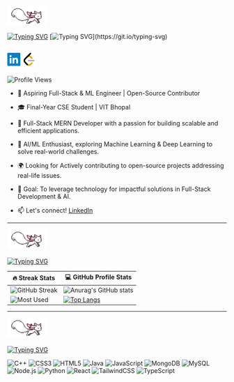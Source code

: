 <img src="kyubey.gif" width="90" height="45"/>

[![Typing SVG](https://readme-typing-svg.demolab.com?font=Fira+Code&weight=700&duration=1&pause=1000&color=F78249&background=FF315400&repeat=false&width=250&lines=Myself+Gourav+Yadav+%2C)](https://git.io/typing-svg) [![Typing SVG](https://readme-typing-svg.demolab.com?font=Fira+Code&pause=1000&color=09D0F7&background=FF315400&width=435&lines=Hello+there+%F0%9F%91%8B+%2C;I+am+a+Full+stack+developer;and+a+AI%26ML+enthusiast;With+a+Passion+of+coding.)](https://git.io/typing-svg)

<a href="https://www.linkedin.com/in/gaurav-yadav8420"><img src="assets/linkedin.svg" alt="LinkedIn" width="30" height="auto"></a>    <a href="https://leetcode.com/u/gauravleet84/"><img src="assets/leetcode.svg" alt="LeetCode" width="30" height="auto"></a>  
---
![Profile Views](https://komarev.com/ghpvc/?username=Gauravdevlo&label=visitors&color=blue&style=flat)

+ 🚀 Aspiring Full-Stack & ML Engineer | Open-Source Contributor
+ 🎓 Final-Year CSE Student | VIT Bhopal
+ 🔹 Full-Stack MERN Developer with a passion for building scalable and efficient applications.
+ 🤖 AI/ML Enthusiast, exploring Machine Learning & Deep Learning to solve real-world challenges.
+ 🌍 Looking for Actively contributing to open-source projects addressing real-life issues.
+ 🎯 Goal: To leverage technology for impactful solutions in Full-Stack Development & AI.

+ 📫 Let's connect! [LinkedIn](https://www.linkedin.com/in/gourav-yadavvit/)
<hr>
<p align="left"><img src="kyubey.gif" width="90" height="45"/><strong style="color:purple; font-size: 24px;">  </strong></p>  

[![Typing SVG](https://readme-typing-svg.demolab.com?font=Fira+Code&weight=700&duration=1&pause=1000&color=F76044&repeat=false&width=435&lines=%F0%9F%93%8A+GitHub+Stats)](https://git.io/typing-svg)

| 🔥 Streak Stats  | 💻 GitHub Profile Stats |
|------------------|-----------------------|
| ![GitHub Streak](https://img.shields.io/badge/GitHub-Streak-orange?style=for-the-badge) | ![Anurag's GitHub stats](https://github-readme-stats.vercel.app/api?username=Gauravdevlo&show_icons=true&theme=transparent&hide_border=true&title_color=F78104&icon_color=F78104&text_color=CFCFCF&ring_color=F78104)|
| ![Most Used](https://img.shields.io/badge/Most-Used-orange?style=for-the-badge)| [![Top Langs](https://github-readme-stats.vercel.app/api/top-langs/?username=Gauravdevlo&layout=compact&theme=transparent&hide_border=true&title_color=F78104&text_color=CFCFCF)](https://github.com/anuraghazra/github-readme-stats)
<hr>

<p align="left"><img src="kyubey.gif" width="90" height="45"/><strong style="color:purple; font-size: 24px;">  </strong></p>  

[![Typing SVG](https://readme-typing-svg.demolab.com?font=Fira+Code&weight=700&duration=1&pause=1000&color=F76044&repeat=false&width=435&lines=Languages+and+Tools%3A)](https://git.io/typing-svg)

<p align="left">
    <img src="https://cdn.jsdelivr.net/gh/devicons/devicon/icons/cplusplus/cplusplus-original.svg" alt="C++" width="40" height="40"/>
    <img src="https://cdn.jsdelivr.net/gh/devicons/devicon/icons/css3/css3-original.svg" alt="CSS3" width="40" height="40"/>
    <img src="https://cdn.jsdelivr.net/gh/devicons/devicon/icons/html5/html5-original.svg" alt="HTML5" width="40" height="40"/>
    <img src="https://cdn.jsdelivr.net/gh/devicons/devicon/icons/java/java-original.svg" alt="Java" width="40" height="40"/>
    <img src="https://cdn.jsdelivr.net/gh/devicons/devicon/icons/javascript/javascript-original.svg" alt="JavaScript" width="40" height="40"/>
    <img src="https://cdn.jsdelivr.net/gh/devicons/devicon/icons/mongodb/mongodb-original.svg" alt="MongoDB" width="40" height="40"/>
    <img src="https://cdn.jsdelivr.net/gh/devicons/devicon/icons/mysql/mysql-original.svg" alt="MySQL" width="40" height="40"/>
    <img src="https://cdn.jsdelivr.net/gh/devicons/devicon/icons/nodejs/nodejs-original.svg" alt="Node.js" width="40" height="40"/>
    <img src="https://cdn.jsdelivr.net/gh/devicons/devicon/icons/python/python-original.svg" alt="Python" width="40" height="40"/>
    <img src="https://cdn.jsdelivr.net/gh/devicons/devicon/icons/react/react-original.svg" alt="React" width="40" height="40"/>
    <img src="https://upload.wikimedia.org/wikipedia/commons/d/d5/Tailwind_CSS_Logo.svg" alt="TailwindCSS" width="40" height="40"/>
    <img src="https://cdn.jsdelivr.net/gh/devicons/devicon/icons/typescript/typescript-original.svg" alt="TypeScript" width="40" height="40"/>
</p>







<!---
Gauravdevlo/Gauravdevlo is a ✨ special ✨ repository because its `README.md` (this file) appears on your GitHub profile.
You can click the Preview link to take a look at your changes.
--->
